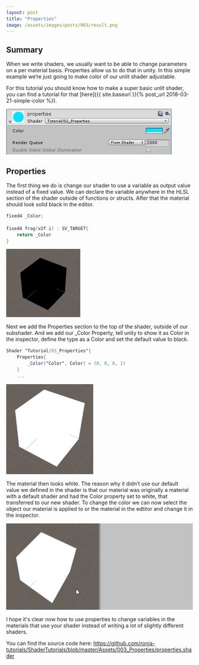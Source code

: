 ```yaml
---
layout: post
title: "Properties"
image: /assets/images/posts/003/result.png
---
```

## Summary
When we write shaders, we usually want to be able to change parameters on a per material basis. Properties allow us to do that in unity. In this simple example we’re just going to make color of our unlit shader adjustable.

For this tutorial you should know how to make a super basic unlit shader, you can find a tutorial for that [here]({{ site.baseurl }}{% post_url 2018-03-21-simple-color %}).

![](/assets/images/posts/003/result.png)

## Properties
The first thing we do is change our shader to use a variable as output value instead of a fixed value. We can declare the variable anywhere in the HLSL section of the shader outside of functions or structs. After that the material should look solid black in the editor.
```glsl
fixed4 _Color;

fixed4 frag(v2f i) : SV_TARGET{
    return _Color
}
```

![](/assets/images/posts/003/Black.png)

Next we add the Properties section to the top of the shader, outside of our subshader. And we add our _Color Property, tell unity to show it as Color in the inspector, define the type as a Color and set the default value to black.
```glsl
Shader "Tutorial/03_Properties"{
    Properties{
        _Color("Color", Color) = (0, 0, 0, 1)
    }
    ...
```

![](/assets/images/posts/003/White.png)

The material then looks white. The reason why it didn’t use our default value we defined in the shader is that our material was originally a material with a default shader and had the Color property set to white, that transferred to our new shader. To change the color we can now select the object our material is applied to or the material in the edtitor and change it in the inspector.

![](/assets/images/posts/003/Apply.gif)

I hope it's clear now how to use properties to change variables in the materials that use your shader instead of writing a lot of slightly different shaders.

You can find the source code here: <https://github.com/ronja-tutorials/ShaderTutorials/blob/master/Assets/003_Properties/properties.shader>